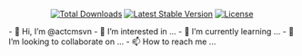 <p align="center">
<a href="https://packagist.org/packages/actcmsvn/nginx-virtual-host"><img src="https://poser.pugx.org/actcmsvn/nginx-virtual-host/d/total" alt="Total Downloads"></a>
<a href="https://packagist.org/packages/actcmsvn/nginx-virtual-host"><img src="https://poser.pugx.org/actcmsvn/nginx-virtual-host/v/stable" alt="Latest Stable Version"></a>
<a href="https://packagist.org/packages/actcmsvn/nginx-virtual-host"><img src="https://poser.pugx.org/actcmsvn/nginx-virtual-host/license" alt="License"></a>
</p>
- 👋 Hi, I’m @actcmsvn
- 👀 I’m interested in ...
- 🌱 I’m currently learning ...
- 💞️ I’m looking to collaborate on ...
- 📫 How to reach me ...

<!---
actcmsvn/actcmsvn is a ✨ special ✨ repository because its `README.md` (this file) appears on your GitHub profile.
You can click the Preview link to take a look at your changes.
--->
